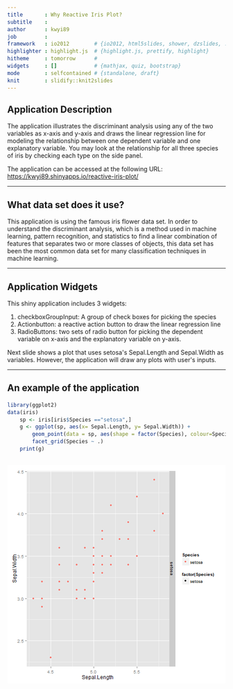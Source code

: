 ```yaml
---
title       : Why Reactive Iris Plot?
subtitle    : 
author      : kwyi89
job         : 
framework   : io2012        # {io2012, html5slides, shower, dzslides, ...}
highlighter : highlight.js  # {highlight.js, prettify, highlight}
hitheme     : tomorrow      # 
widgets     : []            # {mathjax, quiz, bootstrap}
mode        : selfcontained # {standalone, draft}
knit        : slidify::knit2slides
---
```


## Application Description

The application illustrates the discriminant analysis using any of the two variables as x-axis and y-axis and draws the linear regression line for modeling the relationship between one dependent variable and one explanatory variable. You may look at the relationship for all three species of iris by checking each type on the side panel. 

The application can be accessed at the following URL:
https://kwyi89.shinyapps.io/reactive-iris-plot/

--- 

## What data set does it use?

This application is using the famous iris flower data set. In order to understand the discriminant analysis, which is a method used in machine learning, pattern recognition, and statistics to find a linear combination of features that separates two or more classes of objects, this data set has been the most common data set for many classification techniques in machine learning. 


---

## Application Widgets

This shiny application includes 3 widgets:

1. checkboxGroupInput: A group of check boxes for picking the species
2. Actionbutton: a reactive action button to draw the linear regression line
3. RadioButtons: two sets of radio button for picking the dependent variable on x-axis and the explanatory variable on y-axis. 

Next slide shows a plot that uses setosa's Sepal.Length and Sepal.Width as variables. However, the application will draw any plots with user's inputs.

---

## An example of the application


```r
library(ggplot2)
data(iris)
    sp <- iris[iris$Species =="setosa",]    
    g <- ggplot(sp, aes(x= Sepal.Length, y= Sepal.Width)) +
        geom_point(data = sp, aes(shape = factor(Species), colour=Species)) +  
        facet_grid(Species ~ .)    
    print(g)
```

![plot of chunk unnamed-chunk-1](assets/fig/unnamed-chunk-1-1.png) 
---

